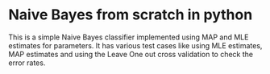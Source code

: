 # Naive Bayes from scratch in python
 This is a simple Naive Bayes classifier implemented using MAP and MLE estimates for parameters. 
 It has various test cases like using MLE estimates, MAP estimates and using the Leave One out cross validation 
 to check the error rates.
